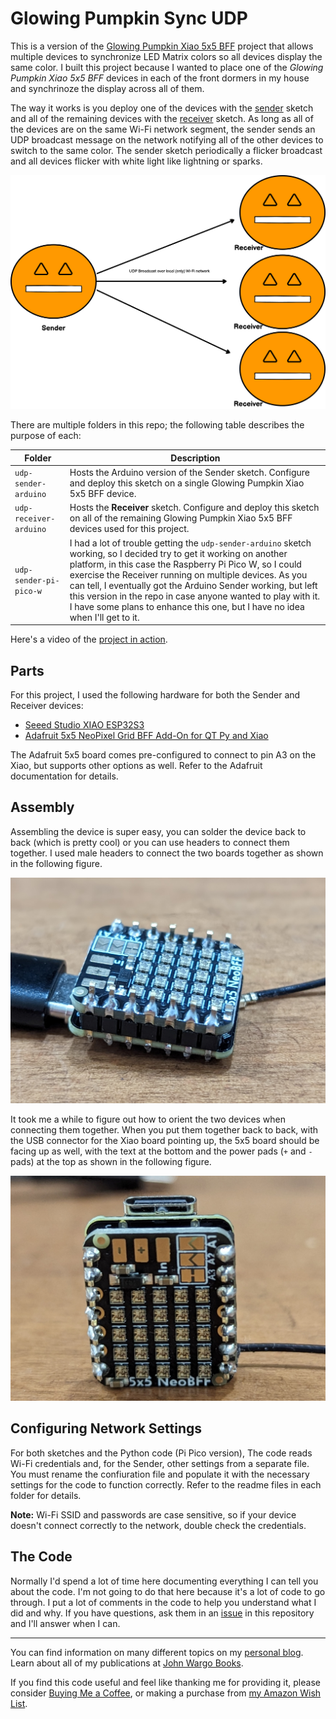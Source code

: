# Glowing Pumpkin Sync UDP

This is a version of the [Glowing Pumpkin Xiao 5x5 BFF](https://github.com/johnwargo/glowing-pumpkin-xiao-bff) project that allows multiple devices to synchronize LED Matrix colors so all devices display the same color. I built this project because I wanted to place one of the *Glowing Pumpkin Xiao 5x5 BFF* devices in each of the front dormers in my house and synchrinoze the display across all of them. 

The way it works is you deploy one of the devices with the [sender](https://github.com/johnwargo/glowing-pumpkin-udp-sync/tree/main/udp-sender-arduino) sketch and all of the remaining devices with the [receiver](https://github.com/johnwargo/glowing-pumpkin-udp-sync/tree/main/udp-receiver-arduino) sketch. As long as all of the devices are on the same Wi-Fi network segment, the sender sends an UDP broadcast message on the network notifying all of the other devices to switch to the same color. The sender sketch periodically a flicker broadcast and all devices flicker with white light like lightning or sparks. 

![](images/connection.png)

There are multiple folders in this repo; the following table describes the purpose of each:

| Folder                 | Description | 
| ---------------------- | ----------- |
| `udp-sender-arduino`   | Hosts the Arduino version of the Sender sketch. Configure and deploy this sketch on a single Glowing Pumpkin Xiao 5x5 BFF device. |
| `udp-receiver-arduino` | Hosts the **Receiver** sketch. Configure and deploy this sketch on all of the remaining Glowing Pumpkin Xiao 5x5 BFF devices used for this project. |
| `udp-sender-pi-pico-w` | I had a lot of trouble getting the `udp-sender-arduino` sketch working, so I decided try to get it working on another platform, in this case the Raspberry Pi Pico W, so I could exercise the Receiver running on multiple devices. As you can tell, I eventually got the Arduino Sender working, but left this version in the repo in case anyone wanted to play with it. I have some plans to enhance this one, but I have no idea when I'll get to it. | 

Here's a video of the [project in action](https://youtu.be/beevHJM8poQ).

## Parts

For this project, I used the following hardware for both the Sender and Receiver devices:

* [Seeed Studio XIAO ESP32S3](https://www.seeedstudio.com/XIAO-ESP32S3-p-5627.html)
* [Adafruit 5x5 NeoPixel Grid BFF Add-On for QT Py and Xiao](https://www.adafruit.com/product/5646)

The Adafruit 5x5 board comes pre-configured to connect to pin A3 on the Xiao, but supports other options as well. Refer to the Adafruit documentation for details.

## Assembly

Assembling the device is super easy, you can solder the device back to back (which is pretty cool) or you can use headers to connect them together. I used male headers to connect the two boards together as shown in the following figure.

![An image of the connected devices](images/image-01.png)

It took me a while to figure out how to orient the two devices when connecting them together. When you put them together back to back, with the USB connector for the Xiao board pointing up, the 5x5 board should be facing up as well, with the text at the bottom and the power pads (`+` and `-` pads) at the top as shown in the following figure.

![An image showing board orientation](images/image-02.png)

## Configuring Network Settings

For both sketches and the Python code (Pi Pico version), The code reads Wi-Fi credentials and, for the Sender, other settings from a separate file. You must rename the confiuration file and populate it with the necessary settings for the code to function correctly. Refer to the readme files in each folder for details.

**Note:** Wi-Fi SSID and passwords are case sensitive, so if your device doesn't connect correctly to the network, double check the credentials.

## The Code

Normally I'd spend a lot of time here documenting everything I can tell you about the code. I'm not going to do that here because it's a lot of code to go through. I put a lot of comments in the code to help you understand what I did and why. If you have questions, ask them in an [issue](https://github.com/johnwargo/glowing-pumpkin-udp-sync/issues) in this repository and I'll answer when I can.

***

You can find information on many different topics on my [personal blog](http://www.johnwargo.com). Learn about all of my publications at [John Wargo Books](http://www.johnwargobooks.com).

If you find this code useful and feel like thanking me for providing it, please consider <a href="https://www.buymeacoffee.com/johnwargo" target="_blank">Buying Me a Coffee</a>, or making a purchase from [my Amazon Wish List](https://amzn.com/w/1WI6AAUKPT5P9).
